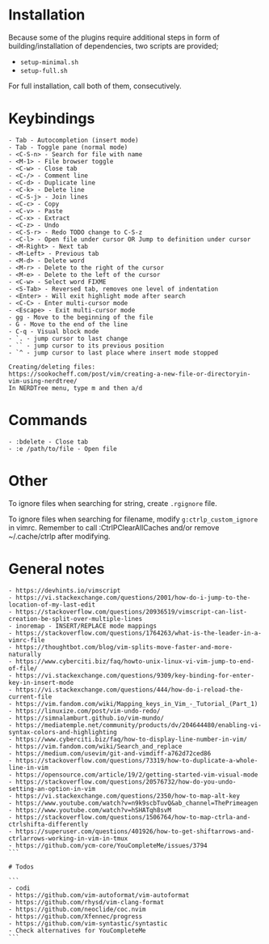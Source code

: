 # Installation

Because some of the plugins require additional steps in form of building/installation
of dependencies, two scripts are provided;

* `setup-minimal.sh`
* `setup-full.sh`

For full installation, call both of them, consecutively.

# Keybindings

```
- Tab - Autocompletion (insert mode)
- Tab - Toggle pane (normal mode)
- <C-S-n> - Search for file with name
- <M-1> - File browser toggle
- <C-w> - Close tab
- <C-/> - Comment line
- <C-d> - Duplicate line
- <C-k> - Delete line
- <C-S-j> - Join lines
- <C-c> - Copy
- <C-v> - Paste
- <C-x> - Extract
- <C-z> - Undo
- <C-S-r> - Redo TODO change to C-S-z
- <C-l> - Open file under cursor OR Jump to definition under cursor
- <M-Right> - Next tab
- <M-Left> - Previous tab
- <M-d> - Delete word
- <M-r> - Delete to the right of the cursor
- <M-e> - Delete to the left of the cursor
- <C-w> - Select word FIXME
- <S-Tab> - Reversed tab, removes one level of indentation
- <Enter> - Will exit highlight mode after search
- <C-C> - Enter multi-cursor mode
- <Escape> - Exit multi-cursor mode
- gg - Move to the beginning of the file
- G - Move to the end of the line
- C-q - Visual block mode
- `. - jump cursor to last change
- `` - jump cursor to its previous position
- `^ - jump cursor to last place where insert mode stopped

Creating/deleting files:
https://sookocheff.com/post/vim/creating-a-new-file-or-directoryin-vim-using-nerdtree/
In NERDTree menu, type m and then a/d
```

# Commands

```
- :bdelete - Close tab
- :e /path/to/file - Open file
```

# Other

To ignore files when searching for string, create `.rgignore` file.

To ignore files when searching for filename, modify `g:ctrlp_custom_ignore` in vimrc.
Remember to call :CtrlPClearAllCaches and/or remove ~/.cache/ctrlp after modifying.

# General notes

````
- https://devhints.io/vimscript
- https://vi.stackexchange.com/questions/2001/how-do-i-jump-to-the-location-of-my-last-edit
- https://stackoverflow.com/questions/20936519/vimscript-can-list-creation-be-split-over-multiple-lines
- inoremap - INSERT/REPLACE mode mappings
- https://stackoverflow.com/questions/1764263/what-is-the-leader-in-a-vimrc-file
- https://thoughtbot.com/blog/vim-splits-move-faster-and-more-naturally
- https://www.cyberciti.biz/faq/howto-unix-linux-vi-vim-jump-to-end-of-file/
- https://vi.stackexchange.com/questions/9309/key-binding-for-enter-key-in-insert-mode
- https://vi.stackexchange.com/questions/444/how-do-i-reload-the-current-file
- https://vim.fandom.com/wiki/Mapping_keys_in_Vim_-_Tutorial_(Part_1)  
- https://linuxize.com/post/vim-undo-redo/
- https://simnalamburt.github.io/vim-mundo/
- https://mediatemple.net/community/products/dv/204644480/enabling-vi-syntax-colors-and-highlighting
- https://www.cyberciti.biz/faq/how-to-display-line-number-in-vim/
- https://vim.fandom.com/wiki/Search_and_replace
- https://medium.com/usevim/git-and-vimdiff-a762d72ced86 
- https://stackoverflow.com/questions/73319/how-to-duplicate-a-whole-line-in-vim
- https://opensource.com/article/19/2/getting-started-vim-visual-mode
- https://stackoverflow.com/questions/20576732/how-do-you-undo-setting-an-option-in-vim
- https://vi.stackexchange.com/questions/2350/how-to-map-alt-key
- https://www.youtube.com/watch?v=n9k9scbTuvQ&ab_channel=ThePrimeagen
- https://www.youtube.com/watch?v=hSHATqh8svM
- https://stackoverflow.com/questions/1506764/how-to-map-ctrla-and-ctrlshifta-differently
- https://superuser.com/questions/401926/how-to-get-shiftarrows-and-ctrlarrows-working-in-vim-in-tmux
- https://github.com/ycm-core/YouCompleteMe/issues/3794
```

# Todos

```
- codi
- https://github.com/vim-autoformat/vim-autoformat
- https://github.com/rhysd/vim-clang-format
- https://github.com/neoclide/coc.nvim
- https://github.com/Xfennec/progress
- https://github.com/vim-syntastic/syntastic
- Check alternatives for YouCompleteMe
```

